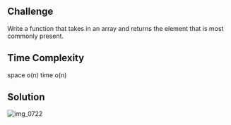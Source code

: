 ## Challenge

Write a function that takes in an array and returns the element that is most commonly present. 

## Time Complexity

space o(n)
time o(n)

## Solution

![img_0722](https://user-images.githubusercontent.com/34176171/46030019-d88e2380-c0a9-11e8-9ecf-010d3f8ebe6a.JPG)
